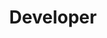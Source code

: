 ---
firstname: "Rachel"
lastname: "Li"
title: "Developer"
secondary: "Instructor"
group: "member"
github: "rachelli99"
---
